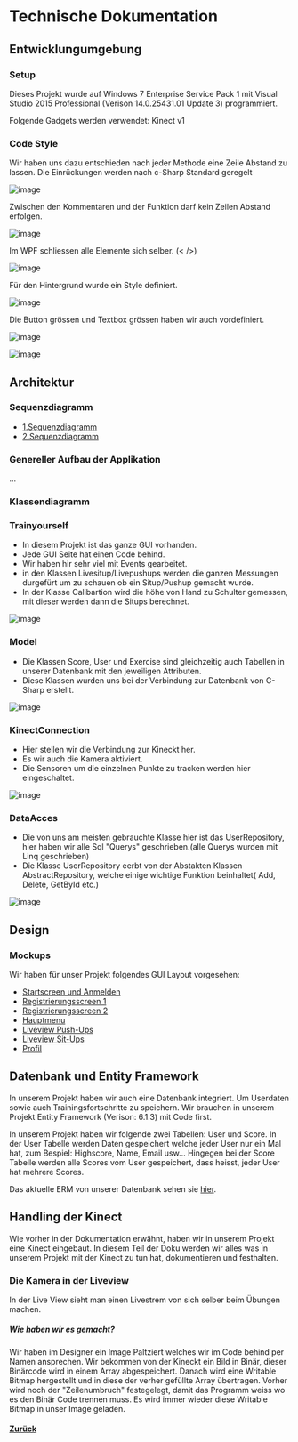 # Technische Dokumentation
  
  ## Entwicklungumgebung
  
  
  ### Setup
  Dieses Projekt wurde auf Windows 7 Enterprise Service Pack 1 mit Visual Studio 2015 Professional (Verison 14.0.25431.01 Update 3) programmiert. 
  
  Folgende Gadgets werden verwendet:
  Kinect v1
  
  
  ### Code Style
Wir haben uns dazu entschieden nach jeder Methode eine Zeile Abstand zu lassen. Die Einrückungen werden nach c-Sharp Standard geregelt


![image](https://cloud.githubusercontent.com/assets/25527030/26235717/1503a76c-3c6d-11e7-972e-2745ae7e1ea1.png)
  
Zwischen den Kommentaren und der Funktion darf kein Zeilen Abstand erfolgen. 
  
![image](https://cloud.githubusercontent.com/assets/25527030/26236187/52d6b2c6-3c6f-11e7-96a5-65b45e35730e.png)

Im WPF schliessen alle Elemente sich selber. (< />)

![image](https://cloud.githubusercontent.com/assets/25527030/26236514/fab300d4-3c70-11e7-8a1d-bd3ebe3196bf.png)

Für den Hintergrund wurde ein Style definiert. 

![image](https://cloud.githubusercontent.com/assets/25527030/26236565/468b7162-3c71-11e7-9f01-92b61820a3f0.png)

Die Button grössen und Textbox grössen haben wir auch vordefiniert.

![image](https://cloud.githubusercontent.com/assets/25527030/26237284/caec0676-3c74-11e7-819d-1108ca2811ec.png)

![image](https://cloud.githubusercontent.com/assets/25527030/26237297/dac9be1c-3c74-11e7-846e-a69fe5edddc3.png)



  ## Architektur
  
  ### Sequenzdiagramm
  * [1.Sequenzdiagramm](img/1.Sequenzdiagramm.png)
  * [2.Sequenzdiagramm](img/2.Sequenzdiagramm.png)
      
  ### Genereller Aufbau der Applikation
  ...
  
  ### Klassendiagramm
  
  ### Trainyourself
  
  * In diesem Projekt ist das ganze GUI vorhanden.
  * Jede GUI Seite hat einen Code behind.
  * Wir haben hir sehr viel mit Events gearbeitet. 
  * in den Klassen Livesitup/Livepushups werden die ganzen Messungen durgefürt um zu schauen ob ein Situp/Pushup gemacht wurde.
  * In der Klasse Calibartion wird die höhe von Hand zu Schulter gemessen, mit dieser werden dann die Situps berechnet. 
  
  ![image](https://cloud.githubusercontent.com/assets/25527030/26237733/a3dad57e-3c76-11e7-86cd-cbe44b3a8e14.png)

  ### Model
  
  * Die Klassen Score, User und Exercise sind gleichzeitig auch Tabellen in unserer Datenbank mit den jeweiligen Attributen. 
  * Diese Klassen wurden uns bei der Verbindung zur Datenbank von C-Sharp erstellt.
  
  ![image](https://cloud.githubusercontent.com/assets/25527030/26237942/5cb13278-3c77-11e7-8466-df4b71c08b84.png)
  
  ### KinectConnection 
  
  * Hier stellen wir die Verbindung zur Kineckt her.
  * Es wir auch die Kamera aktiviert.
  * Die Sensoren um die einzelnen Punkte zu tracken werden hier eingeschaltet.
  
  ![image](https://cloud.githubusercontent.com/assets/25527030/26237986/80a2c386-3c77-11e7-88bf-041c18ba9679.png)

  ### DataAcces
  
  * Die von uns am meisten gebrauchte Klasse hier ist das UserRepository, hier haben wir alle Sql "Querys" geschrieben.(alle Querys wurden mit Linq geschrieben)
  * Die Klasse UserRepository eerbt von der Abstakten Klassen AbstractRepository, welche einige wichtige Funktion beinhaltet( Add, Delete, GetById etc.) 
  
  ![image](https://cloud.githubusercontent.com/assets/25527030/26238027/a8261a8e-3c77-11e7-81e1-fde3f1c946cc.png)
  
  
  
  
  ## Design
    
  ### Mockups
  Wir haben für unser Projekt folgendes GUI Layout vorgesehen:
  * [Startscreen und Anmelden](img/start.png)
  * [Registrierungsscreen 1](img/register.png)
  * [Registrierungsscreen 2](img/register2.png)
  * [Hauptmenu](img/mainmenu.png)
  * [Liveview Push-Ups](img/liveview.png)
  * [Liveview Sit-Ups](img/liveview2.png)
  * [Profil](img/profile.png)
  
  ## Datenbank und Entity Framework
  In unserem Projekt haben wir auch eine Datenbank integriert. Um Userdaten sowie auch Trainingsfortschritte zu speichern.
  Wir brauchen in unserem Projekt Entity Framework (Verison: 6.1.3) mit Code first.
  
  In unserem Projekt haben wir folgende zwei Tabellen: User und Score. 
  In der User Tabelle werden Daten gespeichert welche jeder User nur ein Mal hat, zum Bespiel: Highscore, Name, Email usw... 
  Hingegen bei der Score Tabelle werden alle Scores vom User gespeichert, dass heisst, jeder User hat mehrere Scores.
  
  Das aktuelle ERM von unserer Datenbank sehen sie [hier](img/erm_tys.PNG).
  
  
  ## Handling der Kinect
  Wie vorher in der Dokumentation erwähnt, haben wir in unserem Projekt eine Kinect eingebaut. In diesem Teil der Doku werden wir alles   was in unserem Projekt mit der Kinect zu tun hat, dokumentieren und festhalten.
  
  ### Die Kamera in der Liveview
  In der Live View sieht man einen Livestrem von sich selber beim Übungen machen.
  
 ##### Wie haben wir es gemacht?
  Wir haben im Designer ein Image Paltziert welches wir im Code behind per Namen ansprechen. Wir bekommen von der Kineckt ein Bild in    Binär, dieser Binärcode wird in einem Array abgespeichert. Danach wird eine Writable Bitmap hergestellt und in diese der verher   gefüllte Array übertragen. Vorher wird noch der "Zeilenumbruch" festegelegt, damit das Programm weiss wo es den Binär Code trennen muss. Es wird immer wieder diese Writable Bitmap in unser Image geladen. 
  
  
  
  
  #### [Zurück](../README.md)

